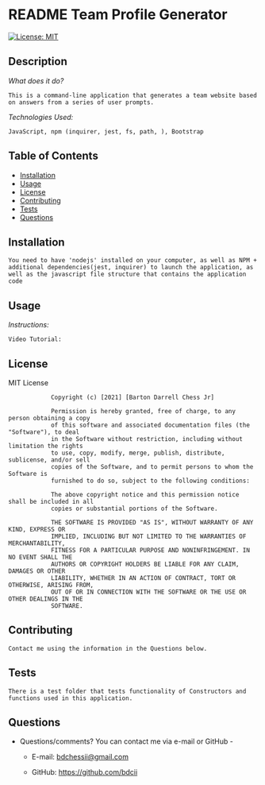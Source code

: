 # README Team Profile Generator
[![License: MIT](https://img.shields.io/badge/License-MIT-yellow.svg)](https://opensource.org/licenses/MIT)

## Description
        
*What does it do?*
        
    This is a command-line application that generates a team website based on answers from a series of user prompts. 
             
*Technologies Used:*
        
    JavaScript, npm (inquirer, jest, fs, path, ), Bootstrap
        
        
## Table of Contents
        
* [Installation](#installation)
* [Usage](#usage)
* [License](#license)
* [Contributing](#contributing)
* [Tests](#tests)
* [Questions](#questions)
        
        
        
## Installation
        
    You need to have 'nodejs' installed on your computer, as well as NPM + additional dependencies(jest, inquirer) to launch the application, as well as the javascript file structure that contains the application code
        
        
        
## Usage
        
*Instructions:*

    Video Tutorial: 

        
        
## License


MIT License

                Copyright (c) [2021] [Barton Darrell Chess Jr]
                
                Permission is hereby granted, free of charge, to any person obtaining a copy
                of this software and associated documentation files (the "Software"), to deal
                in the Software without restriction, including without limitation the rights
                to use, copy, modify, merge, publish, distribute, sublicense, and/or sell
                copies of the Software, and to permit persons to whom the Software is
                furnished to do so, subject to the following conditions:
                
                The above copyright notice and this permission notice shall be included in all
                copies or substantial portions of the Software.
                
                THE SOFTWARE IS PROVIDED "AS IS", WITHOUT WARRANTY OF ANY KIND, EXPRESS OR
                IMPLIED, INCLUDING BUT NOT LIMITED TO THE WARRANTIES OF MERCHANTABILITY,
                FITNESS FOR A PARTICULAR PURPOSE AND NONINFRINGEMENT. IN NO EVENT SHALL THE
                AUTHORS OR COPYRIGHT HOLDERS BE LIABLE FOR ANY CLAIM, DAMAGES OR OTHER
                LIABILITY, WHETHER IN AN ACTION OF CONTRACT, TORT OR OTHERWISE, ARISING FROM,
                OUT OF OR IN CONNECTION WITH THE SOFTWARE OR THE USE OR OTHER DEALINGS IN THE
                SOFTWARE.
        
        
        
## Contributing
        
    Contact me using the information in the Questions below.
            
        
        
        
## Tests
        
    There is a test folder that tests functionality of Constructors and functions used in this application.
        
        
## Questions
        
* Questions/comments?  You can contact me via e-mail or GitHub -
        
    * E-mail:  bdchessii@gmail.com
        
    * GitHub: https://github.com/bdcii
  
  